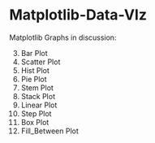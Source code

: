 # Matplotlib-Data-VIz

Matplotlib Graphs in discussion:

3. Bar Plot
2. Scatter Plot
6. Hist Plot
8. Pie Plot
4. Stem Plot
4. Stack Plot
1. Linear Plot
5. Step Plot
7. Box Plot
9. Fill_Between Plot
